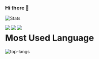 ### Hi there 👋

<!--
**taksh-doria/taksh-doria** is a ✨ _special_ ✨ repository because its `README.md` (this file) appears on your GitHub profile.

Here are some ideas to get you started:


- ⚡ Fun fact: Enjoying documentaries
-->

![Stats](https://github-readme-stats.vercel.app/api?username=taksh-doria&show_icons=true&theme=dark&&count_private=true&include_all_commits=true)

<a href=https://twitter.com/taksh_doria > <img align="left" src="https://img.icons8.com/color/48/000000/twitter.png"></img></a>
<a href=https://www.linkedin.com/in/taksh-doria-023825172 > <img align="left" src="https://img.icons8.com/color/48/000000/linkedin.png"></img></a>
<a href=https://instagram.com/taakkksssshhhhh > <img align="left" src="https://img.icons8.com/color/48/000000/instagram-new.png"></img></a>




# Most Used Language #

![top-langs](https://github-readme-stats.vercel.app/api/top-langs?username=taksh-doria&show_icons=true&title_color=fff&icon_color=79ff97&text_color=9f9f9f&bg_color=151515)
